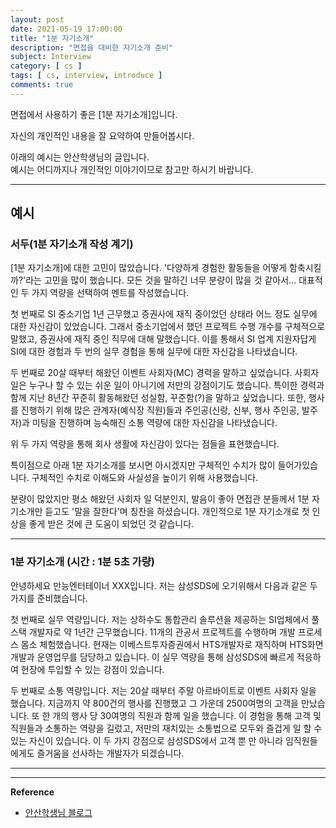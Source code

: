 ```yaml
---
layout: post
date: 2021-05-19 17:00:00
title: "1분 자기소개"
description: "면접을 대비한 자기소개 준비"
subject: Interview
category: [ cs ]
tags: [ cs, interview, introduce ]
comments: true
---
```


면접에서 사용하기 좋은 [1분 자기소개]입니다.

자신의 개인적인 내용을 잘 요약하여 만들어봅시다.

아래의 예시는 안산학생님의 글입니다.  
예시는 어디까지나 개인적인 이야기이므로 참고만 하시기 바랍니다.

---

## 예시

### 서두(1분 자기소개 작성 계기)

[1분 자기소개]에 대한 고민이 많았습니다. '다양하게 경험한 활동들을 어떻게 함축시킬까?'라는 고민을 많이 했습니다. 모든 것을 말하긴 너무 분량이 많을 것 같아서... 대표적인 두 가지 역량을 선택하여 멘트를 작성했습니다.

첫 번째로 SI 중소기업 1년 근무했고 증권사에 재직 중이었던 상태라 어느 정도 실무에 대한 자신감이 있었습니다. 그래서 중소기업에서 했던 프로젝트 수행 개수를 구체적으로 말했고, 증권사에 재직 중인 직무에 대해 말했습니다. 이를 통해서 SI 업계 지원자답게 SI에 대한 경험과 두 번의 실무 경험을 통해 실무에 대한 자신감을 나타냈습니다.

두 번째로 20살 때부터 해왔던 이벤트 사회자(MC) 경력을 말하고 싶었습니다. 사회자 일은 누구나 할 수 있는 쉬운 일이 아니기에 저만의 강점이기도 했습니다. 특이한 경력과 함께 지난 8년간 꾸준히 활동해왔던 성실함, 꾸준함(?)을 말하고 싶었습니다. 또한, 행사를 진행하기 위해 많은 관계자(예식장 직원)들과 주인공(신랑, 신부, 행사 주인공, 발주자)과 미팅을 진행하며 능숙해진 소통 역량에 대한 자신감을 나타냈습니다.

위 두 가지 역량을 통해 회사 생활에 자신감이 있다는 점들을 표현했습니다.

특이점으로 아래 1분 자기소개를 보시면 아시겠지만 구체적인 수치가 많이 들어가있습니다. 구체적인 수치로 이해도와 사실성을 높이기 위해 사용했습니다.

분량이 많았지만 평소 해왔던 사회자 일 덕분인지, 발음이 좋아 면접관 분들께서 1분 자기소개만 듣고도 '말을 잘한다'며 칭찬을 하셨습니다. 개인적으로 1분 자기소개로 첫 인상을 좋게 받은 것에 큰 도움이 되었던 것 같습니다.

--- 

### 1분 자기소개 (시간 : 1분 5초 가량)

안녕하세요 만능엔터테이너 XXX입니다.
저는 삼성SDS에 오기위해서 다음과 같은 두가지를 준비했습니다.

첫 번째로 실무 역량입니다.
저는 상하수도 통합관리 솔루션을 제공하는 SI업체에서 풀스택 개발자로 약 1년간 근무했습니다. 11개의 관공서 프로젝트를 수행하며 개발 프로세스 몸소 체험했습니다. 현재는 이베스트투자증권에서 HTS개발자로 재직하며 HTS화면 개발과 운영업무를 담당하고 있습니다. 이 실무 역량을 통해 삼성SDS에 빠르게 적응하여 현장에 투입할 수 있는 강점이 있습니다.

두 번째로 소통 역량입니다.
저는 20살 때부터 주말 아르바이트로 이벤트 사회자 일을 했습니다. 지금까지 약 800건의 행사를 진행했고 그 가운데 2500여명의 고객을 만났습니다. 또 한 개의 행사 당 30여명의 직원과 함께 일을 했습니다. 이 경험을 통해 고객 및 직원들과 소통하는 역량을 길렀고, 저만의 재치있는 소통법으로 모두와 즐겁게 일 할 수 있는 자신이 있습니다.
이 두 가지 강점으로 삼성SDS에서 고객 뿐 만 아니라 임직원들에게도 즐거움을 선사하는 개발자가 되겠습니다.

---



---
**Reference**  
+ [안산학생님 블로그](https://haejun0317.tistory.com/236)